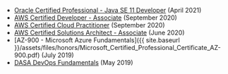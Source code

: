 - [Oracle Certified Professional - Java SE 11 Developer](https://catalog-education.oracle.com/pls/certview/sharebadge?id=36AA615B4F75E27A071063A0FDD8B00EA42590B89200BE7BBBB7D9166BF75F94) (April 2021)
- [AWS Certified Developer - Associate](https://www.youracclaim.com/badges/a1aea53e-dad2-441a-a95f-dcc0735f1c49/public_url) (September 2020)
- [AWS Certified Cloud Practitioner](https://www.youracclaim.com/badges/89778d72-5e8f-4521-9197-cd7c9b3d1f23/public_url) (September 2020)
- [AWS Certified Solutions Architect - Associate](https://www.youracclaim.com/badges/07aecb45-7bc0-4482-8411-108c87a4bdf2/public_url) (June 2020)
- [AZ-900 - Microsoft Azure Fundamentals]({{ site.baseurl }}/assets/files/honors/Microsoft_Certified_Professional_Certificate_AZ-900.pdf) (July 2019)
- [DASA DevOps Fundamentals](https://www.youracclaim.com/badges/dcc645b3-3594-4183-bbe9-d116c1a872ee/public_url) (May 2019)
